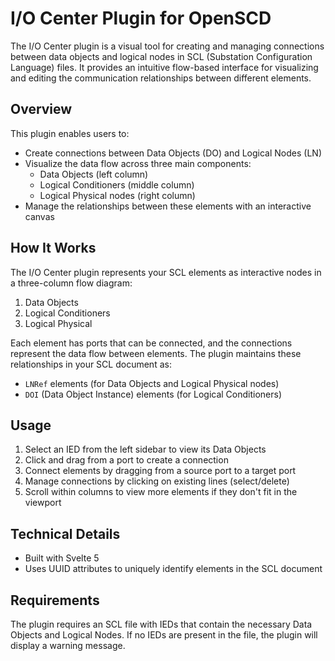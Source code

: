 # I/O Center Plugin for OpenSCD

The I/O Center plugin is a visual tool for creating and managing connections between data objects and logical nodes in SCL (Substation Configuration Language) files. It provides an intuitive flow-based interface for visualizing and editing the communication relationships between different elements.

## Overview

This plugin enables users to:

* Create connections between Data Objects (DO) and Logical Nodes (LN)
* Visualize the data flow across three main components:
    * Data Objects (left column)
    * Logical Conditioners (middle column)
    * Logical Physical nodes (right column)
* Manage the relationships between these elements with an interactive canvas

## How It Works

The I/O Center plugin represents your SCL elements as interactive nodes in a three-column flow diagram:

1. Data Objects
2. Logical Conditioners
3. Logical Physical

Each element has ports that can be connected, and the connections represent the data flow between elements. The plugin maintains these relationships in your SCL document as:

* `LNRef` elements (for Data Objects and Logical Physical nodes)
* `DOI` (Data Object Instance) elements (for Logical Conditioners)

## Usage

1. Select an IED from the left sidebar to view its Data Objects
2. Click and drag from a port to create a connection
3. Connect elements by dragging from a source port to a target port
4. Manage connections by clicking on existing lines (select/delete)
5. Scroll within columns to view more elements if they don't fit in the viewport

## Technical Details

* Built with Svelte 5
* Uses UUID attributes to uniquely identify elements in the SCL document

## Requirements

The plugin requires an SCL file with IEDs that contain the necessary Data Objects and Logical Nodes. If no IEDs are present in the file, the plugin will display a warning message.